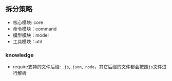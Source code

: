 ## 拆分策略

* 核心模块: core
* 命令模块：command
* 模型模块：model
* 工具模块：util

### knowledge

* require支持的文件后缀: `.js`,`.json`,`.node`，其它后缀的文件都会按照`js`文件进行解析